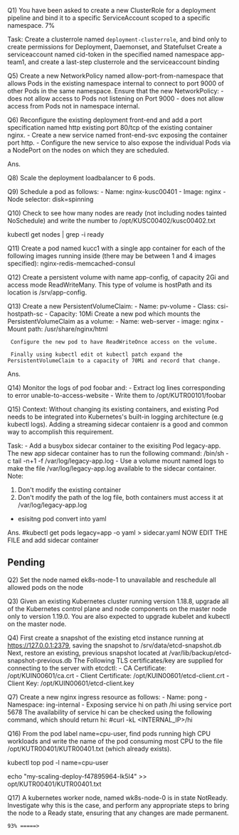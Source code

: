 

Q1) You have been asked to create a new ClusterRole for a deployment pipeline and bind it to a specific ServiceAccount scoped to a specific namespace. 7%

Task:
	Create a clusterrole named `deployment-clusterrole`, and bind only to create permissions for Deployment, Daemonset, and Statefulset
	Create a serviceaccount named cid-token in the specified named namespace app-team1, and create a last-step clusterrole and the serviceaccount binding


Q5) Create a new NetworkPolicy named allow-port-from-namespace that allows Pods in the existing namespace internal to connect to port 9000 of other Pods in the same namespace.
	Ensure that the new NetworkPolicy:
	- does not allow access to Pods not listening on Port 9000
	- does not allow access from Pods not in namespace internal.



Q6) Reconfigure the existing deployment front-end and add a port specification named http existing port 80/tcp of the existing container nginx.
	- Create a new service named front-end-svc exposing the container port http.
	- Configure the new service to also expose the individual Pods via a NodePort on the nodes on which they are scheduled.

Ans. 




Q8) Scale the deployment loadbalancer to 6 pods.

 


Q9) Schedule a pod as follows:
	- Name: nginx-kusc00401
	- Image: nginx
	- Node selector: disk=spinning


Q10) Check to see how many nodes are ready (not including nodes tainted NoSchedule) and write the number to /opt/KUSC00402/kusc00402.txt

kubectl get nodes | grep -i ready


Q11) Create a pod named kucc1 with a single app container for each of the following images running inside (there may be between 1 and 4 images specified): nginx-redis-memcached-consul



Q12) Create a persistent volume with name app-config, of capacity 2Gi and access mode ReadWriteMany. This type of volume is hostPath and its location is /srv/app-config.



Q13) Create a new PersistentVolumeClaim:
	- Name: pv-volume
	- Class: csi-hostpath-sc
	- Capacity: 10Mi
     Create a new pod which mounts the PersistentVolumeClaim as a volume:
	- Name: web-server
	- image: nginx
	- Mount path: /usr/share/nginx/html

     Configure the new pod to have ReadWriteOnce access on the volume.

     Finally using kubectl edit ot kubectl patch expand the PersistentVolumeClaim to a capacity of 70Mi and record that change.


Ans.


Q14) Monitor the logs of pod foobar and:
	- Extract log lines corresponding to error unable-to-access-website
	- Write them to /opt/KUTR00101/foobar



Q15) 
Context:
	Without changing its existing containers, and existing Pod needs to be integrated into Kubernetes's built-in logging architecture (e.g kubectl logs). Adding a streaming sidecar contaienr is a good and common way to accomplish this requirement.

Task:
	- Add a busybox sidecar container to the exisiting Pod legacy-app. The new app sidecar container has to run the following command:
		/bin/sh -c tail -n+1 -f /var/log/legacy-app.log
	- Use a volume mount named logs to make the file /var/log/legacy-app.log available to the sidecar container.
Note: 
1) Don't modify the existing container
2) Don't modify the path of the log file, both containers must access it at /var/log/legacy-app.log


* esisitng pod convert into yaml 



Ans.
#kubectl get pods legacy=app -o yaml > sidecar.yaml
NOW EDIT THE FILE and add sidecar container



## Pending

Q2) Set the node named ek8s-node-1 to unavailable and reschedule all allowed pods on the node 


Q3) 
Given an existing Kubernetes cluster running version 1.18.8, upgrade all of the Kubernetes control plane and node components on the master node only to version 1.19.0.
You are also expected to upgrade kubelet and kubectl on the master node.


Q4) First create a snapshot of the existing etcd instance running at https://127.0.0.1:2379, saving the snapshot to /srv/data/etcd-snapshot.db
Next, restore an existing, previous snapshot located at /var/lib/backup/etcd-snapshot-previous.db
	The Following TLS certificates/key are supplied for connecting to the server with etcdctl:
	- CA Certificate: /opt/KUIN00601/ca.crt
	- Client Certificate: /opt/KUIN00601/etcd-client.crt
	- Client Key: /opt/KUIN00601/etcd-client.key


Q7) Create a new nginx ingress resource as follows:
	- Name: pong
	- Namespace: ing-internal
	- Exposing service hi on path /hi using service port 5678
The availability of service hi can be checked using the following command, which should return hi:
	#curl -kL <INTERNAL_IP>/hi

Q16) From the pod label name=cpu-user, find pods running high CPU workloads and write the name of the pod consuming most CPU to the file /opt/KUTR00401/KUTR00401.txt (which already exists).

kubectl top pod -l name=cpu-user

echo "my-scaling-deploy-f47895964-lk5l4" >> opt/KUTR00401/KUTR00401.txt






Q17) A kubernetes worker node, named wk8s-node-0 is in state NotReady.
	Investigate why this is the case, and perform any appropriate steps to bring the node to a Ready state, ensuring that any changes are made permanent.




    93% =====> 